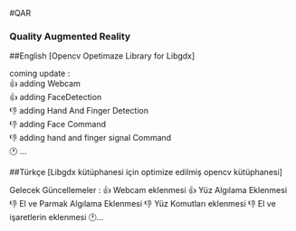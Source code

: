 #QAR
<h3>Quality Augmented Reality</h3>

##English
[Opencv Opetimaze Library for Libgdx]

coming update :<br>
:+1: adding Webcam<br>
:+1: adding FaceDetection<br>
:-1: adding Hand And Finger Detection<br>
:-1: adding Face Command<br>
:-1: adding hand and finger signal Command<br>
:clock1: ...

##Türkçe
[Libgdx kütüphanesi için optimize edilmiş opencv kütüphanesi]

Gelecek Güncellemeler :
:+1: Webcam eklenmesi
:+1: Yüz Algılama Eklenmesi
:-1: El ve Parmak Algılama Eklenmesi
:-1: Yüz Komutları eklenmesi 
:-1: El ve işaretlerin eklenmesi
:clock1:...





